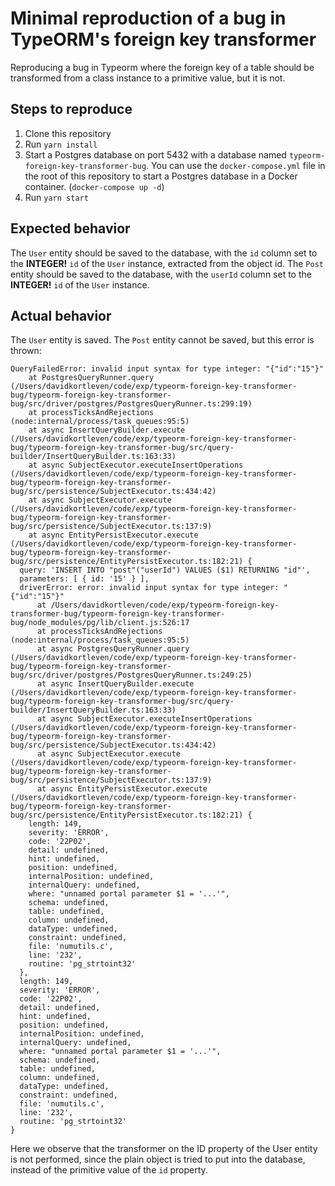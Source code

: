 # Minimal reproduction of a bug in TypeORM's foreign key transformer

Reproducing a bug in Typeorm where the foreign key of a table should be transformed from a class instance to a primitive value, but it is not.

## Steps to reproduce

1. Clone this repository
2. Run `yarn install`
4. Start a Postgres database on port 5432 with a database named `typeorm-foreign-key-transformer-bug`. You can use the `docker-compose.yml` file in the root of this repository to start a Postgres database in a Docker container. (`docker-compose up -d`)
3. Run `yarn start`

## Expected behavior

The `User` entity should be saved to the database, with the `id` column set to the **INTEGER!** `id` of the `User` instance, extracted from the object id.
The `Post` entity should be saved to the database, with the `userId` column set to the **INTEGER!** `id` of the `User` instance.

## Actual behavior

The `User` entity is saved.
The `Post` entity cannot be saved, but this error is thrown:

```
QueryFailedError: invalid input syntax for type integer: "{"id":"15"}"
    at PostgresQueryRunner.query (/Users/davidkortleven/code/exp/typeorm-foreign-key-transformer-bug/typeorm-foreign-key-transformer-bug/src/driver/postgres/PostgresQueryRunner.ts:299:19)
    at processTicksAndRejections (node:internal/process/task_queues:95:5)
    at async InsertQueryBuilder.execute (/Users/davidkortleven/code/exp/typeorm-foreign-key-transformer-bug/typeorm-foreign-key-transformer-bug/src/query-builder/InsertQueryBuilder.ts:163:33)
    at async SubjectExecutor.executeInsertOperations (/Users/davidkortleven/code/exp/typeorm-foreign-key-transformer-bug/typeorm-foreign-key-transformer-bug/src/persistence/SubjectExecutor.ts:434:42)
    at async SubjectExecutor.execute (/Users/davidkortleven/code/exp/typeorm-foreign-key-transformer-bug/typeorm-foreign-key-transformer-bug/src/persistence/SubjectExecutor.ts:137:9)
    at async EntityPersistExecutor.execute (/Users/davidkortleven/code/exp/typeorm-foreign-key-transformer-bug/typeorm-foreign-key-transformer-bug/src/persistence/EntityPersistExecutor.ts:182:21) {
  query: 'INSERT INTO "post"("userId") VALUES ($1) RETURNING "id"',
  parameters: [ { id: '15' } ],
  driverError: error: invalid input syntax for type integer: "{"id":"15"}"
      at /Users/davidkortleven/code/exp/typeorm-foreign-key-transformer-bug/typeorm-foreign-key-transformer-bug/node_modules/pg/lib/client.js:526:17
      at processTicksAndRejections (node:internal/process/task_queues:95:5)
      at async PostgresQueryRunner.query (/Users/davidkortleven/code/exp/typeorm-foreign-key-transformer-bug/typeorm-foreign-key-transformer-bug/src/driver/postgres/PostgresQueryRunner.ts:249:25)
      at async InsertQueryBuilder.execute (/Users/davidkortleven/code/exp/typeorm-foreign-key-transformer-bug/typeorm-foreign-key-transformer-bug/src/query-builder/InsertQueryBuilder.ts:163:33)
      at async SubjectExecutor.executeInsertOperations (/Users/davidkortleven/code/exp/typeorm-foreign-key-transformer-bug/typeorm-foreign-key-transformer-bug/src/persistence/SubjectExecutor.ts:434:42)
      at async SubjectExecutor.execute (/Users/davidkortleven/code/exp/typeorm-foreign-key-transformer-bug/typeorm-foreign-key-transformer-bug/src/persistence/SubjectExecutor.ts:137:9)
      at async EntityPersistExecutor.execute (/Users/davidkortleven/code/exp/typeorm-foreign-key-transformer-bug/typeorm-foreign-key-transformer-bug/src/persistence/EntityPersistExecutor.ts:182:21) {
    length: 149,
    severity: 'ERROR',
    code: '22P02',
    detail: undefined,
    hint: undefined,
    position: undefined,
    internalPosition: undefined,
    internalQuery: undefined,
    where: "unnamed portal parameter $1 = '...'",
    schema: undefined,
    table: undefined,
    column: undefined,
    dataType: undefined,
    constraint: undefined,
    file: 'numutils.c',
    line: '232',
    routine: 'pg_strtoint32'
  },
  length: 149,
  severity: 'ERROR',
  code: '22P02',
  detail: undefined,
  hint: undefined,
  position: undefined,
  internalPosition: undefined,
  internalQuery: undefined,
  where: "unnamed portal parameter $1 = '...'",
  schema: undefined,
  table: undefined,
  column: undefined,
  dataType: undefined,
  constraint: undefined,
  file: 'numutils.c',
  line: '232',
  routine: 'pg_strtoint32'
}
```

Here we observe that the transformer on the ID property of the User entity is not performed, since the plain object is tried to put into the database, instead of the primitive value of the `id` property.